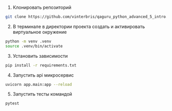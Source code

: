 1. Клонировать репозиторий 
```bash
git clone https://github.com/vinterbris/qaguru_python_advanced_5_intro.git
```
2. В терминале в директории проекта создать и активировать виртуальное окружение
```bash
python -m venv .venv 
source .venv/bin/activate 
```
3. Установить зависимости
```bash
pip install -r requirements.txt 
```
4. Запустить api микросервис
```bash
uvicorn app.main:app --reload
```
5. Запустить тесты командой
```bash
pytest
```